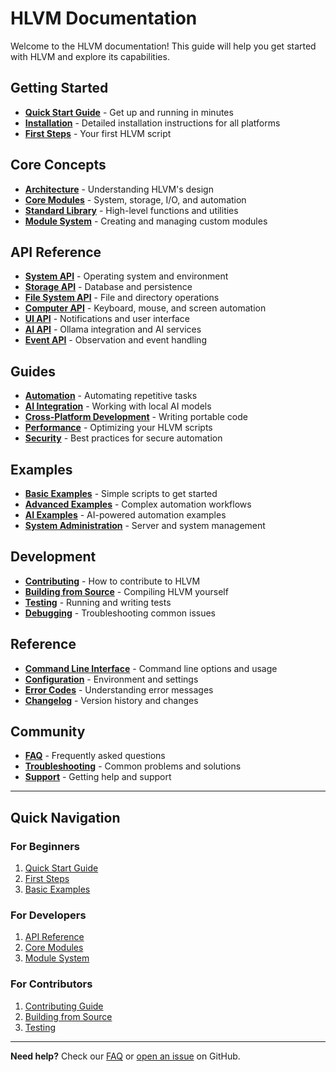 # HLVM Documentation

Welcome to the HLVM documentation! This guide will help you get started with HLVM and explore its capabilities.

## Getting Started

- **[Quick Start Guide](quickstart.md)** - Get up and running in minutes
- **[Installation](installation.md)** - Detailed installation instructions for all platforms
- **[First Steps](first-steps.md)** - Your first HLVM script

## Core Concepts

- **[Architecture](architecture.md)** - Understanding HLVM's design
- **[Core Modules](core-modules.md)** - System, storage, I/O, and automation
- **[Standard Library](stdlib.md)** - High-level functions and utilities
- **[Module System](modules.md)** - Creating and managing custom modules

## API Reference

- **[System API](api/system.md)** - Operating system and environment
- **[Storage API](api/storage.md)** - Database and persistence
- **[File System API](api/filesystem.md)** - File and directory operations
- **[Computer API](api/computer.md)** - Keyboard, mouse, and screen automation
- **[UI API](api/ui.md)** - Notifications and user interface
- **[AI API](api/ai.md)** - Ollama integration and AI services
- **[Event API](api/events.md)** - Observation and event handling

## Guides

- **[Automation](guides/automation.md)** - Automating repetitive tasks
- **[AI Integration](guides/ai-integration.md)** - Working with local AI models
- **[Cross-Platform Development](guides/cross-platform.md)** - Writing portable code
- **[Performance](guides/performance.md)** - Optimizing your HLVM scripts
- **[Security](guides/security.md)** - Best practices for secure automation

## Examples

- **[Basic Examples](examples/basic.md)** - Simple scripts to get started
- **[Advanced Examples](examples/advanced.md)** - Complex automation workflows
- **[AI Examples](examples/ai.md)** - AI-powered automation examples
- **[System Administration](examples/sysadmin.md)** - Server and system management

## Development

- **[Contributing](contributing.md)** - How to contribute to HLVM
- **[Building from Source](building.md)** - Compiling HLVM yourself
- **[Testing](testing.md)** - Running and writing tests
- **[Debugging](debugging.md)** - Troubleshooting common issues

## Reference

- **[Command Line Interface](cli.md)** - Command line options and usage
- **[Configuration](configuration.md)** - Environment and settings
- **[Error Codes](errors.md)** - Understanding error messages
- **[Changelog](../CHANGELOG.md)** - Version history and changes

## Community

- **[FAQ](faq.md)** - Frequently asked questions
- **[Troubleshooting](troubleshooting.md)** - Common problems and solutions
- **[Support](support.md)** - Getting help and support

---

## Quick Navigation

### For Beginners
1. [Quick Start Guide](quickstart.md)
2. [First Steps](first-steps.md)
3. [Basic Examples](examples/basic.md)

### For Developers
1. [API Reference](api/)
2. [Core Modules](core-modules.md)
3. [Module System](modules.md)

### For Contributors
1. [Contributing Guide](contributing.md)
2. [Building from Source](building.md)
3. [Testing](testing.md)

---

**Need help?** Check our [FAQ](faq.md) or [open an issue](https://github.com/hlvm-dev/hlvm/issues) on GitHub.